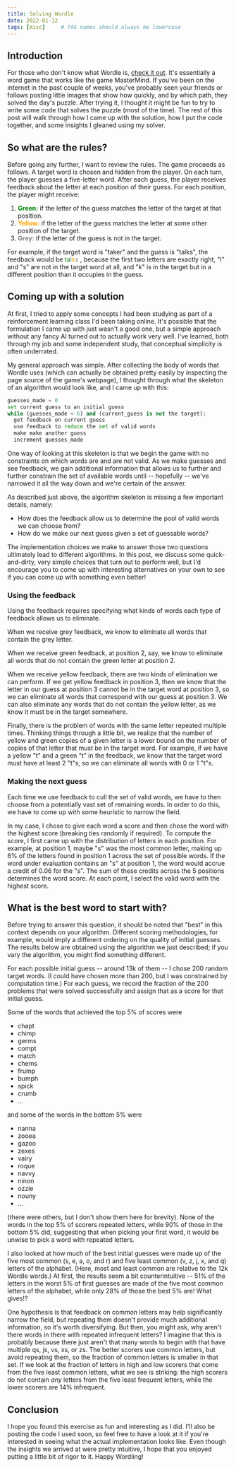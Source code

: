 ```yaml
---
title: Solving Wordle
date: 2022-01-12
tags: [misc]     # TAG names should always be lowercase
---
```


## Introduction
For those who don't know what Wordle is, [check it out](https://www.powerlanguage.co.uk/wordle/).
It's essentially a word game that works like the game MasterMind. If you've been on the internet
in the past couple of weeks, you've probably seen your friends or follows posting
little images that show how quickly, and by which path, they solved the day's puzzle.
After trying it, I thought it might be fun to try to write some code that solves the puzzle
(most of the time). The rest of this post will walk through how I came up with the solution,
how I put the code together, and some insights I gleaned using my solver.

## So what are the rules?
Before going any further, I want to review the rules. The game proceeds
as follows. A target word is chosen and hidden from the player. On each turn,
the player guesses a five-letter word. After each guess, the player receives feedback
about the letter at each position of their guess. For each position, the player might
receive:

1. <span style="color:green">**Green:**</span> if the letter of the guess matches the letter of the target at that position.
2. <span style="color:orange">**Yellow:**</span> if the letter of the guess matches the letter at some other position of the target.
3.  <span style="color:grey">**Grey:**</span> if the letter of the guess is not in the target.

For example, if the target word is "taker" and the guess is "talks", the feedback
would be
<span style="color:green">ta</span><span style="color:grey">l</span><span style="color:orange">k</span><span style="color:grey">s</span>
, because the first two letters are exactly right, "l" and "s" are
not in the target word at all, and "k" is in the target but in a different position than
it occupies in the guess.

## Coming up with a solution
At first, I tried to apply some concepts I had been studying as part of a reinforcement
learning class I'd been taking online. It's possible that the formulation I came up
with just wasn't a good one, but a simple approach without any fancy AI turned out
to actually work very well. I've learned, both through my job and some independent
study, that conceptual simplicity is often underrated.

My general approach was simple. After collecting the body of words that Wordle
uses (which can actually be obtained pretty easily by inspecting the page source
of the game's webpage), I thought through what the skeleton of an algorithm would
look like, and I came up with this:

```python
guesses_made = 0
set current guess to an initial guess
while (guesses_made < 6) and (current_guess is not the target):
  get feedback on current guess
  use feedback to reduce the set of valid words
  make make another guess
  increment guesses_made
```

One way of looking at this skeleton is that we begin the game with no constraints
on which words are and are not valid. As
we make guesses and see feedback, we gain additional information that
allows us to further and further constrain the set of available words until -- hopefully --
we've narrowed it all the way down and we're certain of the answer.

As described just above, the algorithm skeleton is missing a few important details,
namely:

* How does the feedback allow us to determine the pool of valid words we can choose from?
* How do we make our next guess given a set of guessable words?

The implementation choices we make to answer those two questions ultimately lead
to different algorithms. In this post, we discuss
some quick-and-dirty, very simple choices that turn out to perform well, but
I'd encourage you to come up with interesting alternatives on your own to see if you
can come up with something even better!

### Using the feedback
Using the feedback requires specifying what kinds of words each type of feedback allows
us to eliminate.

When we receive grey feedback, we know to eliminate all words that contain the grey letter.

When we receive green feedback, at position 2, say, we know to eliminate all words
that do not contain the green letter at position 2.

When we receive yellow feedback, there are two kinds of elimination we can perform. If
we get yellow feedback in position 3, then we know that the letter in our guess at position
3 cannot be in the target word at position 3, so we can eliminate all words that correspond
with our guess at position 3. We can also eliminate any words that do not contain the yellow
letter, as we know it must be in the target somewhere.

Finally, there is the problem of words with the same letter repeated multiple times.
Thinking things through a little bit, we realize that the number of yellow and green
copies of a given letter is a lower bound on the number of copies of that letter that
must be in the target word. For example, if we have a yellow "t" and a green "t" in
the feedback, we know that the target word must have at least 2 "t"s, so we can eliminate
all words with 0 or 1 "t"s.

### Making the next guess
Each time we use feedback to cull the set of valid words, we have to then choose from
a potentially vast set of remaining words. In order to do this, we have to come up
with some heuristic to narrow the field.

In my case, I chose to give each word a score and then chose the word with the highest score (breaking ties randomly if required).
To compute the score, I first came up with the distribution of letters in each position.
For example, at position 1, maybe "s" was the most common letter, making up 6% of the letters
found in position 1 across the set of possible words.
If the word under evaluation contains an "s" at position 1, the word
would accrue a credit of 0.06 for the "s". The sum of these credits across the 5 positions
determines the word score. At each point, I select the valid word with the highest score.

## What is the best word to start with?
Before trying to answer this question, it should be noted that "best" in this context
depends on your algorithm. Different scoring methodologies, for example, would imply
a different ordering on the quality of initial guesses. The results below are obtained
using the algorithm we just described; if you vary the algorithm, you might find something
different.

For each possible initial guess -- around 13k of them -- I chose 200 random target words.
(I could have chosen more than 200, but I was constrained by computation time.)
For each guess, we record the fraction of the 200 problems that were solved successfully and assign
that as a score for that initial guess.

Some of the words that achieved the top 5% of scores were

* chapt
* chimp
* germs
* compt
* match
* chems
* frump
* bumph
* spick
* crumb
* ...

and some of the words in the bottom 5% were

* nanna
* zooea
* gazoo
* zexes
* vairy
* roque
* navvy
* ninon
* ozzie
* nouny
* ...

(there were others, but I don't show them here for brevity). None of the words in the top
5% of scorers repeated letters, while 90% of those in the bottom 5% did, suggesting
that when picking your first word, it would be unwise to pick a word with repeated letters.

I also looked at how much of the best initial guesses were made up of the five most common
(s, e, a, o, and r) and five least common (v, z, j, x, and q) letters of the alphabet.
(Here, most and least common are relative to the 12k Wordle words.) At first, the results
seem a bit counterintuitive -- 51% of the letters in the worst 5% of first guesses are
made of the five most common letters of the alphabet, while only 28% of those the best 5% are!
What gives!?

One hypothesis is that feedback on common
letters may help significantly narrow the field, but repeating them doesn't provide much additional
information, so it's worth diversifying. But then, you might ask, why aren't there words in there
with repeated infrequent letters? I imagine that this is probably because there just aren't that many
words to begin with that have multiple qs, js, vs, xs, or zs. The better scorers use common
letters, but avoid repeating them, so the fraction of common letters is smaller in that set.
If we look at the fraction of letters in high and low scorers that come from the five least common letters,
what we see is striking: the high scorers do not contain *any* letters from the five least
frequent letters, while the lower scorers are 14% infrequent.

## Conclusion
I hope you found this exercise as fun and interesting as I did. I'll also be posting the code
I used soon, so feel free to have a look at it if you're interested
in seeing what the actual implementation looks like.
Even though the insights we arrived at were pretty intuitive, I hope that
you enjoyed putting a little bit of rigor to it. Happy Wordling!
